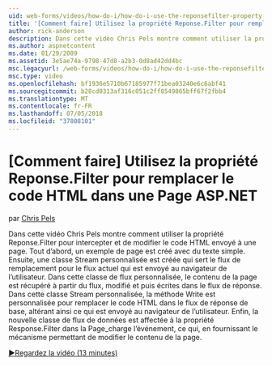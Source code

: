 ```yaml
---
uid: web-forms/videos/how-do-i/how-do-i-use-the-reponsefilter-property-to-replace-html-in-an-aspnet-page
title: '[Comment faire] Utilisez la propriété Reponse.Filter pour remplacer le code HTML dans une Page ASP.NET | Microsoft Docs'
author: rick-anderson
description: Dans cette vidéo Chris Pels montre comment utiliser la propriété Reponse.Filter pour intercepter et de modifier le code HTML envoyé à une page. Tout d’abord, un exemple de page est créée w...
ms.author: aspnetcontent
ms.date: 01/29/2009
ms.assetid: 3e5ae74a-9798-47d8-a2b3-0d8ad42dd4bc
msc.legacyurl: /web-forms/videos/how-do-i/how-do-i-use-the-reponsefilter-property-to-replace-html-in-an-aspnet-page
msc.type: video
ms.openlocfilehash: bf1936e5710b67185977f71bea03240e6c6abf41
ms.sourcegitcommit: b28cd0313af316c051c2ff8549865bff67f2fbb4
ms.translationtype: MT
ms.contentlocale: fr-FR
ms.lasthandoff: 07/05/2018
ms.locfileid: "37808101"
---
```

<a name="how-do-i-use-the-reponsefilter-property-to-replace-html-in-an-aspnet-page"></a>[Comment faire] Utilisez la propriété Reponse.Filter pour remplacer le code HTML dans une Page ASP.NET
====================
par [Chris Pels](https://twitter.com/chrispels)

Dans cette vidéo Chris Pels montre comment utiliser la propriété Reponse.Filter pour intercepter et de modifier le code HTML envoyé à une page. Tout d’abord, un exemple de page est créé avec du texte simple. Ensuite, une classe Stream personnalisée est créée qui sert le flux de remplacement pour le flux actuel qui est envoyé au navigateur de l’utilisateur. Dans cette classe de flux personnalisée, le contenu de la page est récupéré à partir du flux, modifié et puis écrites dans le flux de réponse. Dans cette classe Stream personnalisée, la méthode Write est personnalisée pour remplacer le code HTML dans le flux de réponse de base, altérant ainsi ce qui est envoyé au navigateur de l’utilisateur. Enfin, la nouvelle classe de flux de données est affectée à la propriété Response.Filter dans la Page\_charge l’événement, ce qui, en fournissant le mécanisme permettant de modifier le contenu de la page.

[&#9654;Regardez la vidéo (13 minutes)](https://channel9.msdn.com/Blogs/ASP-NET-Site-Videos/how-do-i-use-the-reponsefilter-property-to-replace-html-in-an-aspnet-page)
